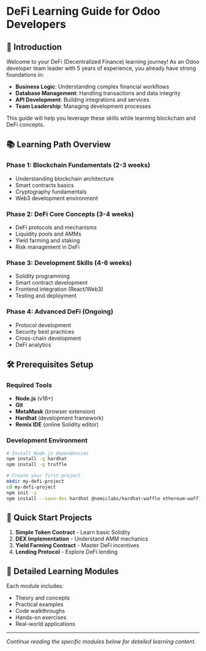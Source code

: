 # DeFi Learning Guide for Odoo Developers

## 🎯 Introduction

Welcome to your DeFi (Decentralized Finance) learning journey! As an Odoo developer team leader with 5 years of experience, you already have strong foundations in:
- **Business Logic**: Understanding complex financial workflows
- **Database Management**: Handling transactions and data integrity
- **API Development**: Building integrations and services
- **Team Leadership**: Managing development processes

This guide will help you leverage these skills while learning blockchain and DeFi concepts.

## 📚 Learning Path Overview

### Phase 1: Blockchain Fundamentals (2-3 weeks)
- Understanding blockchain architecture
- Smart contracts basics
- Cryptography fundamentals
- Web3 development environment

### Phase 2: DeFi Core Concepts (3-4 weeks)
- DeFi protocols and mechanisms
- Liquidity pools and AMMs
- Yield farming and staking
- Risk management in DeFi

### Phase 3: Development Skills (4-6 weeks)
- Solidity programming
- Smart contract development
- Frontend integration (React/Web3)
- Testing and deployment

### Phase 4: Advanced DeFi (Ongoing)
- Protocol development
- Security best practices
- Cross-chain development
- DeFi analytics

## 🛠️ Prerequisites Setup

### Required Tools
- **Node.js** (v16+)
- **Git**
- **MetaMask** (browser extension)
- **Hardhat** (development framework)
- **Remix IDE** (online Solidity editor)

### Development Environment
```bash
# Install Node.js dependencies
npm install -g hardhat
npm install -g truffle

# Create your first project
mkdir my-defi-project
cd my-defi-project
npm init -y
npm install --save-dev hardhat @nomiclabs/hardhat-waffle ethereum-waffle chai @nomiclabs/hardhat-ethers
```

## 🔗 Quick Start Projects

1. **Simple Token Contract** - Learn basic Solidity
2. **DEX Implementation** - Understand AMM mechanics
3. **Yield Farming Contract** - Master DeFi incentives
4. **Lending Protocol** - Explore DeFi lending

## 📖 Detailed Learning Modules

Each module includes:
- Theory and concepts
- Practical examples
- Code walkthroughs
- Hands-on exercises
- Real-world applications

---

*Continue reading the specific modules below for detailed learning content.* 